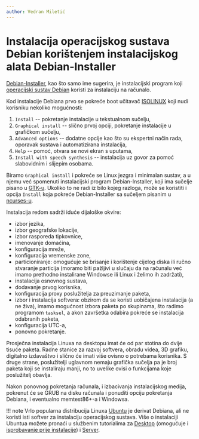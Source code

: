 ```yaml
---
author: Vedran Miletić
---
```


# Instalacija operacijskog sustava Debian korištenjem instalacijskog alata Debian-Installer

[Debian-Installer](https://www.debian.org/devel/debian-installer/), kao što samo ime sugerira, je instalacijski program koji [operacijski sustav Debian](https://www.debian.org/) koristi za instalaciju na računalo.

Kod instalacije Debiana prvo se pokreće boot učitavač [ISOLINUX](https://www.syslinux.org/wiki/index.php?title=ISOLINUX) koji nudi korisniku nekoliko mogućnosti:

1. `Install` -- pokretanje instalacije u tekstualnom sučelju,
1. `Graphical install` -- slično prvoj opciji, pokretanje instalacije u grafičkom sučelju,
1. `Advanced options` -- dodatne opcije kao što su ekspertni način rada, oporavak sustava i automatizirana instalacija,
1. `Help` -- pomoć, otvara se novi ekran s uputama,
1. `Install with speech synthesis` -- instalacija uz govor za pomoć slabovidnim i slijepim osobama.

Biramo `Graphical install` i pokreće se Linux jezgra i minimalan sustav, a u njemu već spomenuti instalacijski program Debian-Installer, koji ima sučelje pisano u [GTK-u](https://www.gtk.org/). Ukoliko to ne radi iz bilo kojeg razloga, može se koristiti i opcija `Install` koja pokreće Debian-Installer sa sučeljem pisanim u [ncurses-u](https://www.gnu.org/software/ncurses/ncurses.html).

Instalacija redom sadrži iduće dijaloške okvire:

- izbor jezika,
- izbor geografske lokacije,
- izbor rasporeda tipkovnice,
- imenovanje domaćina,
- konfiguracija mreže,
- konfiguracija vremenske zone,
- particioniranje: omogućuje se brisanje i korištenje cijelog diska ili ručno stvaranje particija (moramo biti pažljivi u slučaju da na računalu već imamo prethodno instalirane Windowse ili Linux i želimo ih zadržati),
- instalacija osnovnog sustava,
- dodavanje prvog korisnika,
- konfiguracija proxy poslužitelja za preuzimanje paketa,
- izbor i instalacija softvera: obzirom da se koristi uobičajena instalacija (a ne živa), imamo mogućnost izbora paketa po skupinama, što radimo programom `tasksel`, a akon završetka odabira pokreće se instalacija odabranih paketa,
- konfiguracija UTC-a,
- ponovno pokretanje.

Prosječna instalacija Linuxa na desktopu imat će od par stotina do dvije tisuće paketa. Radne stanice za razvoj softvera, obradu videa, 3D grafiku, digitalno izdavaštvo i slično će imati više ovisno o potrebama korisnika. S druge strane, poslužitelji uglavnom nemaju grafička sučelja pa je broj paketa koji se instaliraju manji, no to uvelike ovisi o funkcijama koje poslužitelj obavlja.

Nakon ponovnog pokretanja računala, i izbacivanja instalacijskog medija, pokrenut će se GRUB na disku računala i ponuditi opciju pokretanja Debiana, i eventualno memtest86+-a i Windowsa.

!!! note
    Vrlo popularna distribucija Linuxa [Ubuntu](https://www.ubuntu.com/) je derivat Debiana, ali ne koristi isti softver za instalaciju operacijskog sustava. Više o instalaciji Ubuntua možete pronaći u službenim tutorialima za [Desktop](https://tutorials.ubuntu.com/tutorial/tutorial-install-ubuntu-desktop) (omogućuje i [isprobavanje prije instalacije](https://tutorials.ubuntu.com/tutorial/try-ubuntu-before-you-install)) i [Server](https://tutorials.ubuntu.com/tutorial/tutorial-install-ubuntu-server).
